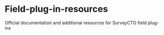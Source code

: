 # Field-plug-in-resources
Official documentation and additional resources for SurveyCTO field plug-ins
